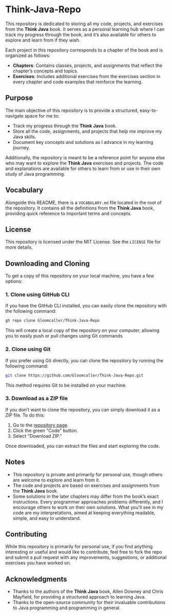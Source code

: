 # Think-Java-Repo

This repository is dedicated to storing all my code, projects, and exercises from the **Think Java** book. It serves as a personal learning hub where I can track my progress through the book, and it’s also available for others to explore and learn from if they wish.

Each project in this repository corresponds to a chapter of the book and is organized as follows:

- **Chapters**: Contains classes, projects, and assignments that reflect the chapter’s concepts and topics.
- **Exercises**: Includes additional exercises from the exercises section in every chapter and code examples that reinforce the learning.

## Purpose

The main objective of this repository is to provide a structured, easy-to-navigate space for me to:
- Track my progress through the **Think Java** book.
- Store all the code, assignments, and projects that help me improve my Java skills.
- Document key concepts and solutions as I advance in my learning journey.

Additionally, the repository is meant to be a reference point for anyone else who may want to explore the **Think Java** exercises and projects. The code and explanations are available for others to learn from or use in their own study of Java programming.

## Vocabulary

Alongside this README, there is a `VOCABULARY.md` file located in the root of the repository. It contains all the definitions from the **Think Java** book, providing quick reference to important terms and concepts.

## License

This repository is licensed under the MIT License. See the `LICENSE` file for more details.

## Downloading and Cloning

To get a copy of this repository on your local machine, you have a few options:

### 1. Clone using GitHub CLI
If you have the GitHub CLI installed, you can easily clone the repository with the following command:

```bash
gh repo clone Gloomcaller/Think-Java-Repo
```

This will create a local copy of the repository on your computer, allowing you to easily push or pull changes using Git commands.

### 2. Clone using Git
If you prefer using Git directly, you can clone the repository by running the following command:

```bash
git clone https://github.com/Gloomcaller/Think-Java-Repo.git
```

This method requires Git to be installed on your machine.

### 3. Download as a ZIP file
If you don’t want to clone the repository, you can simply download it as a ZIP file. To do this:
1. Go to the [repository page](https://github.com/Gloomcaller/Think-Java-Repo).
2. Click the green "Code" button.
3. Select "Download ZIP."

Once downloaded, you can extract the files and start exploring the code.

## Notes

- This repository is private and primarily for personal use, though others are welcome to explore and learn from it.
- The code and projects are based on exercises and assignments from the **Think Java** book.
- Some solutions in the later chapters may differ from the book’s exact instructions. Every programmer approaches problems differently, and I encourage others to work on their own solutions. What you’ll see in my code are my interpretations, aimed at keeping everything readable, simple, and easy to understand.

## Contributing

While this repository is primarily for personal use, if you find anything interesting or useful and would like to contribute, feel free to fork the repo and submit a pull request with any improvements, suggestions, or additional exercises you have worked on.

## Acknowledgments

- Thanks to the authors of the **Think Java** book, Allen Downey and Chris Mayfield, for providing a structured approach to learning Java.
- Thanks to the open-source community for their invaluable contributions to Java programming and programming in general.
